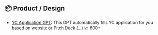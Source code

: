 ## 📦 Product / Design
- [YC Application GPT](https://chat.openai.com/g/g-LYDRCiZB9): This GPT automatically fills YC application for you based on website or Pitch Deck [\(...\)](../desc/LYDRCiZB9.md) 📈 600+


